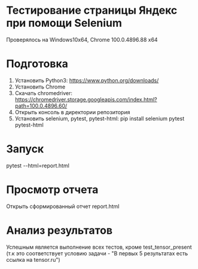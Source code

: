 # Тестирование страницы Яндекс при помощи Selenium

Проверялось на Windows10x64, Chrome 100.0.4896.88 x64

# Подготовка

1. Установить Python3: https://www.python.org/downloads/
2. Установить Chrome
3. Скачать chromedriver: https://chromedriver.storage.googleapis.com/index.html?path=100.0.4896.60/ 
4. Открыть консоль в директории репозитория
5. Установить selenium, pytest, pytest-html: pip install selenium pytest pytest-html

# Запуск

pytest --html=report.html

# Просмотр отчета

Открыть сформированный отчет report.html

# Анализ результатов

Успешным является выполнение всех тестов, кроме test_tensor_present (т.к это соответствует условию задачи - "В первых 5 результатах есть ссылка на tensor.ru")